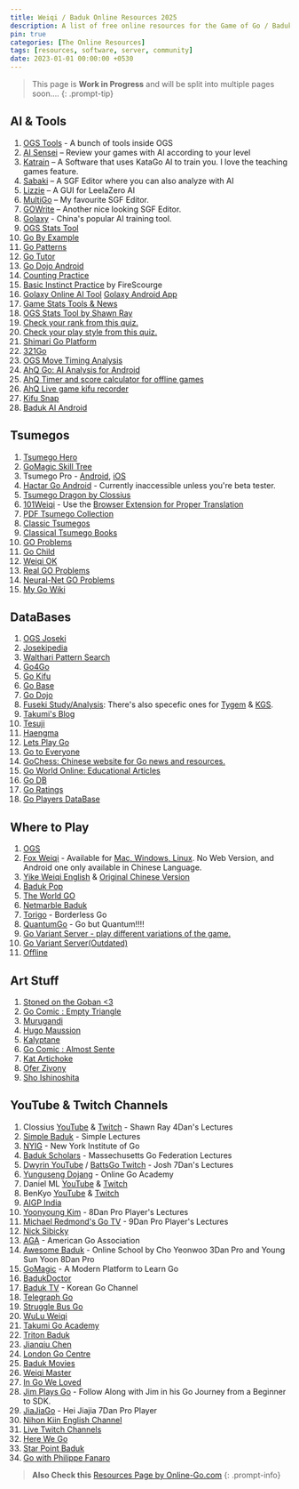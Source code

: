 ```yaml
---
title: Weiqi / Baduk Online Resources 2025
description: A list of free online resources for the Game of Go / Baduk / Weiqi
pin: true
categories: [The Online Resources]
tags: [resources, software, server, community]
date: 2023-01-01 00:00:00 +0530
---
```


> This page is **Work in Progress** and will be split into multiple pages soon....
{: .prompt-tip}

## AI & Tools

1. <a href="https://online-go.com/learn-to-play-go" target="_blank" rel="nofollow noopener noreferrer">OGS Tools</a> - A bunch of tools inside OGS
2. <a href="https://ai-sensei.com/" target="_blank" rel="nofollow noopener noreferrer">AI Sensei</a> – Review your games with AI according to your level
3. <a href="https://github.com/sanderland/katrain/releases/latest" target="_blank" rel="nofollow noopener noreferrer">Katrain</a> – A Software that uses KataGo AI to train you. I love the teaching games feature.
4. <a href="https://sabaki.yichuanshen.de/" target="_blank" rel="nofollow noopener noreferrer">Sabaki</a> – A SGF Editor where you can also analyze with AI
5. <a href="https://github.com/featurecat/lizzie/releases/latest" target="_blank" rel="nofollow noopener noreferrer">Lizzie</a> – A GUI for LeelaZero AI
6. <a href="https://en.freedownloadmanager.org/Windows-PC/MultiGo-FREE.html" target="_blank" rel="nofollow noopener noreferrer">MultiGo</a> – My favourite SGF Editor.
7. <a href="https://gowrite.net/" target="_blank" rel="nofollow noopener noreferrer">GOWrite</a> – Another nice looking SGF Editor.
8. <a href="https://www.19x19.com/engine/index" target="_blank" rel="nofollow noopener noreferrer">Golaxy</a> - China's popular AI training tool.
9. <a href="https://avavt.github.io/gotstats/" target="_blank" rel="nofollow noopener noreferrer">OGS Stats Tool</a>
10. <a href="https://gobyexample.uk/" target="_blank" rel="nofollow noopener noreferrer">Go By Example</a>
11. <a href="https://gopatterns.uk/" target="_blank" rel="nofollow noopener noreferrer">Go Patterns</a>
12. <a href="https://www.learngo.co.uk/GoTutor/Tutor.php" target="_blank" rel="nofollow noopener noreferrer">Go Tutor</a>
13. <a href="https://play.google.com/store/apps/details?id=pl.happydroid.goess" target="_blank" rel="nofollow noopener noreferrer">Go Dojo Android</a>
14. <a href="https://count.4tc.xyz/" target="_blank" rel="nofollow noopener noreferrer">Counting Practice</a>
15. <a href="https://online-go.com/review/1005264" target="_blank" rel="nofollow noopener noreferrer">Basic Instinct Practice</a> by FireScourge
16. <a href="https://19x19.com/engine/index" target="_blank" rel="nofollow noopener noreferrer">Golaxy Online AI Tool</a> <a href="https://play.google.com/store/apps/details?id=com.golaxy.mobile&hl=en_IN" target="_blank" rel="nofollow noopener noreferrer">Golaxy Android App</a>
17. <a href="https://gome.at/about" target="_blank" rel="nofollow noopener noreferrer">Game Stats Tools & News</a>
18. <a href="https://shawnsgogroup.com/ogs-stats" target="_blank" rel="nofollow noopener noreferrer">OGS Stats Tool by Shawn Ray</a>
19. <a href="https://play.baduk.org/" target="_blank" rel="nofollow noopener noreferrer">Check your rank from this quiz.</a>
20. <a href="https://style.baduk.org/" target="_blank" rel="nofollow noopener noreferrer">Check your play style from this quiz.</a>
21. <a href="https://mirthturtle.com/go" target="_blank" rel="nofollow noopener noreferrer">Shimari Go Platform</a>
22. <a href="https://321go.org/home/" target="_blank" rel="nofollow noopener noreferrer">321Go</a>
23. <a href="https://psalaets.github.io/ogs-move-timing/" target="_blank" rel="nofollow noopener noreferrer">OGS Move Timing Analysis</a>
24. <a href="https://play.google.com/store/apps/details?id=cn.ezandroid.aq.preview" target="_blank" rel="nofollow noopener noreferrer">AhQ Go: AI Analysis for Android</a>
25. <a href="https://play.google.com/store/apps/details?id=cn.ezandroid.aq.clock" target="_blank" rel="nofollow noopener noreferrer">AhQ Timer and score calculator for offline games</a>
26. <a href="https://play.google.com/store/apps/details?id=cn.ezandroid.aq.go.recorder" target="_blank" rel="nofollow noopener noreferrer">AhQ Live game kifu recorder</a>
27. <a href="https://www.crazy-sensei.com/?lang=en&location=kifu_snap" target="_blank" rel="nofollow noopener noreferrer">Kifu Snap</a>
28. <a href="https://play.google.com/store/apps/details?id=net.kir.baduk_ai" target="_blank" rel="nofollow noopener noreferrer">Baduk AI Android</a>

## Tsumegos

1. <a href="https://tsumego-hero.com/" target="_blank" rel="nofollow noopener noreferrer">Tsumego Hero</a>
2. <a href="https://gomagic.org/go-problems/" target="_blank" rel="nofollow noopener noreferrer">GoMagic Skill Tree</a>
3. Tsumego Pro - <a href="https://play.google.com/store/apps/details?id=net.lrstudios.android.tsumego_workshop&hl=en&gl=US" target="_blank" rel="nofollow noopener noreferrer">Android</a>, <a href="https://apps.apple.com/us/app/tsumego-pro-go-problems/id892041876" target="_blank" rel="nofollow noopener noreferrer">iOS</a>
4. <a href="https://play.google.com/store/apps/details?id=net.gowrite.hactarLite" target="_blank" rel="nofollow noopener noreferrer">Hactar Go Android</a> - Currently inaccessible unless you're beta tester.
5. <a href="https://tsumegodragon.com/home" target="_blank" rel="nofollow noopener noreferrer">Tsumego Dragon by Clossius</a>
6. <a href="https://www.101weiqi.com/">101Weiqi</a> - Use the <a href="https://www.google.com/search?q=101weiqi+localizer&oq=101weiqi+loca&gs_lcrp=EgZjaHJvbWUqCggCEAAYgAQYogQyBggAEEUYOTIKCAEQABiABBiiBDIKCAIQABiABBiiBDIKCAMQABiABBiiBDIGCAQQRRg80gEINTQ3OGowajeoAgCwAgA&sourceid=chrome&ie=UTF-8" target="_blank" rel="nofollow noopener noreferrer"> Browser Extension for Proper Translation</a>
7. <a href="https://tsumego.tasuki.org/" target="_blank" rel="nofollow noopener noreferrer">PDF Tsumego Collection</a>
8. <a href="https://www.u-go.net/classic/" target="_blank" rel="nofollow noopener noreferrer">Classic Tsumegos</a>
9. <a href="https://senseis.xmp.net/?ClassicalGoProblemBooks" target="_blank" rel="nofollow noopener noreferrer">Classical Tsumego Books</a>
10. <a href="https://goproblems.com/" target="_blank" rel="nofollow noopener noreferrer">GO Problems</a>
11. <a href="https://gochild2009.appspot.com/" target="_blank" rel="nofollow noopener noreferrer">Go Child</a>
12. <a href="https://www.weiqiok.com/asp/English.asp" target="_blank" rel="nofollow noopener noreferrer">Weiqi OK</a>
13. <a href="https://realgoproblems.com/" target="_blank" rel="nofollow noopener noreferrer">Real GO Problems</a>
14. <a href="https://neuralnetgoproblems.com/" target="_blank" rel="nofollow noopener noreferrer">Neural-Net GO Problems</a>
15. <a href="https://mygowiki.tiddlyspot.com/" target="_blank" rel="nofollow noopener noreferrer">My Go Wiki</a>

## DataBases

1. <a href="https://online-go.com/joseki" target="_blank" rel="nofollow noopener noreferrer">OGS Joseki</a>
2. <a href="https://www.josekipedia.com/" target="_blank" rel="nofollow noopener noreferrer">Josekipedia</a>
3. <a href="https://ps.waltheri.net/" target="_blank" rel="nofollow noopener noreferrer">Walthari Pattern Search</a>
4. <a href="https://www.go4go.net/" target="_blank" rel="nofollow noopener noreferrer">Go4Go</a>
5. <a href="https://gokifu.com/" target="_blank" rel="nofollow noopener noreferrer">Go Kifu</a>
6. <a href="https://gobase.org/" target="_blank" rel="nofollow noopener noreferrer">Go Base</a>
7. <a href="https://play.google.com/store/apps/details?id=pl.happydroid.goess&hl=en&gl=US" target="_blank" rel="nofollow noopener noreferrer">Go Dojo</a>
8. <a href="https://fuseki.info/" target="_blank" rel="nofollow noopener noreferrer">Fuseki Study/Analysis</a>: There's also specefic ones for <a href="https://tygem.fuseki.info/" target="_blank" rel="nofollow noopener noreferrer">Tygem</a> & <a href="https://kgs.fuseki.info/" target="_blank" rel="nofollow noopener noreferrer">KGS</a>.
9. <a href="https://www.1200igosharing.blog/en/blog" target="_blank" rel="nofollow noopener noreferrer"> Takumi's Blog</a>
10. <a href="https://tesuji.uk/index1.php" target="_blank" rel="nofollow noopener noreferrer">Tesuji</a>
11. <a href="https://haengma.uk/index1.php" target="_blank" rel="nofollow noopener noreferrer">Haengma</a>
12. <a href="https://letsplaygo.com/" target="_blank" rel="nofollow noopener noreferrer">Lets Play Go</a>
13. <a href="https://gotoeveryone.k2ss.info" target="_blank" rel="nofollow noopener noreferrer">Go to Everyone</a>
14. <a href="https://www.gochess.cn/" target="_blank" rel="nofollow noopener noreferrer">GoChess: Chinese website for Go news and resources.</a>
15. <a href="https://goworld-online.com/GOWContents.htm" target="_blank" rel="nofollow noopener noreferrer">Go World Online: Educational Articles</a>
16. <a href="https://godb.shogidb2.com/en/" target="_blank" rel="nofollow noopener noreferrer">Go DB</a>
17. <a href="https://goratings.org/" target="_blank" rel="nofollow noopener noreferrer">Go Ratings</a>
18. <a href="https://db.u-go.net/" target="_blank" rel="nofollow noopener noreferrer">Go Players DataBase</a>
<!-- 19. <a href="https://www.dropbox.com/scl/fo/55n3y0yblmad9kruj8gk0/ALJB9LS9AaG3_TBhdubljWk?rlkey=tpncnsc8zh285fsjlhshauvgj&st=x0swakor&dl=0" target="_blank" rel="nofollow noopener noreferrer">Collection of Books 1</a>
20. <a href="https://drive.google.com/drive/folders/1hjD17M3D2JHLQv3Cd_-Pga8M7K2AN0Jg?usp=sharing" target="_blank" rel="nofollow noopener noreferrer">Collection of Books 2</a> -->

## Where to Play

1. <a href="https://online-go.com/" target="_blank" rel="nofollow noopener noreferrer">OGS</a>
2. <a href="https://www.foxwq.com/" target="_blank" rel="nofollow noopener noreferrer">Fox Weiqi</a> - Available for <a href="https://openfoxwq.github.io/" target="_blank" rel="nofollow noopener noreferrer"> Mac, Windows, Linux</a>. No Web Version, and Android one only available in Chinese Language.
3. <a href="https://yikewq.web.app/" target="_blank" rel="nofollow noopener noreferrer">Yike Weiqi English</a> & <a href="https://home.yikeweiqi.com/" target="_blank" rel="nofollow noopener noreferrer">Original Chinese Version</a>
4. <a href="https://badukpop.com">Baduk Pop</a>
5. <a href="https://www.google.com/search?q=the+world+go+baduk+app&oq=the+world+go+baduk+app&gs_lcrp=EgZjaHJvbWUyBggAEEUYOTIHCAEQIRigATIHCAIQIRigATIHCAMQIRigAdIBCDUxNzVqMWo0qAIAsAIB&sourceid=chrome&ie=UTF-8"
    target="_blank" rel="nofollow noopener noreferrer">The World GO</a>
6. <a href="https://baduk.netmarble.net/" target="_blank" rel="nofollow noopener noreferrer">Netmarble Baduk</a>
7. <a href="https://torigo.io/" target="_blank" rel="nofollow noopener noreferrer">Torigo</a> - Borderless Go
8. <a href="https://quantumgo.net/" target="_blank" rel="nofollow noopener noreferrer">QuantumGo</a> - Go but Quantum!!!!
9. <a href="https://govariants.com" target="_blank" rel="nofollow noopener noreferrer">Go Variant Server - play different variations of the game.</a>
10. <a href="https://go.kahv.io/" target="_blank" rel="nofollow noopener noreferrer">Go Variant Server(Outdated)</a>
11. <a href="https://baduk.club/map/" target="_blank" rel="nofollow noopener noreferrer">Offline</a>

## Art Stuff

1. <a href="https://camille-leveque.com/" target="_blank" rel="nofollow noopener noreferrer">Stoned on the Goban <3</a>
2. <a href="https://emptytriangle.com" target="_blank" rel="nofollow noopener noreferrer">Go Comic : Empty Triangle</a>
3. <a href="https://www.murugandi.com/" target="_blank" rel="nofollow noopener noreferrer">Murugandi</a>
4. <a href="https://www.instagram.com/hugo.maussion/" target="_blank" rel="nofollow noopener noreferrer">Hugo Maussion</a>
5. <a href="https://kalyptane.blogspot.com/" target="_blank" rel="nofollow noopener noreferrer">Kalyptane</a>
6. <a href="https://almostsente.tumblr.com/" target="_blank" rel="nofollow noopener noreferrer">Go Comic : Almost Sente</a>
7. <a href="https://www.facebook.com/kat.artichoke" target="_blank" rel="nofollow noopener noreferrer">Kat Artichoke</a>
8. <a href="https://www.facebook.com/OferZivonyFaces" target="_blank" rel="nofollow noopener noreferrer">Ofer Zivony</a>
9. <a href="https://www.instagram.com/sho_ishinoshita/" target="_blank" rel="nofollow noopener noreferrer">Sho Ishinoshita</a>

## YouTube & Twitch Channels

1. Clossius <a href="https://www.youtube.com/user/clossius" target="_blank" rel="nofollow noopener noreferrer">YouTube</a> & <a href="https://www.twitch.tv/clossius" target="_blank" rel="nofollow noopener noreferrer">Twitch</a> - Shawn Ray 4Dan's Lectures
2. <a href="https://www.youtube.com/@simplebaduk/" target="_blank" rel="nofollow noopener noreferrer">Simple Baduk</a> - Simple Lectures
3. <a href="https://www.youtube.com/channel/UCMp-4uv1jfVa0dXkZv3qQYA" target="_blank" rel="nofollow noopener noreferrer">NYIG</a> - New York Institute of
Go
4. <a href="https://www.youtube.com/@BadukScholars" target="_blank" rel="nofollow noopener noreferrer">Baduk Scholars</a> - Massechusetts Go Federation
Lectures
5. <a href="https://www.youtube.com/user/dwyrin" target="_blank" rel="nofollow noopener noreferrer">Dwyrin YouTube</a> / <a href="https://www.twitch.tv/battsgo" target="_blank" rel="nofollow noopener noreferrer">BattsGo Twitch</a> - Josh 7Dan's Lectures
6. <a href="https://www.youtube.com/user/YungusengDojang/" target="_blank" rel="nofollow noopener noreferrer">Yunguseng Dojang</a> - Online Go Academy
7. Daniel ML <a href="https://www.youtube.com/user/danielml01/" target="_blank" rel="nofollow noopener noreferrer">YouTube</a> & <a href="https://www.twitch.tv/danielml001" target="_blank" rel="nofollow noopener noreferrer">Twitch</a>
8. BenKyo <a href="https://www.youtube.com/channel/UCsH0N8Hc4e4AXTnZt8Hg6fQ/" target="_blank" rel="nofollow noopener noreferrer">YouTube</a> & <a href="https://www.twitch.tv/benkyobaduk" target="_blank" rel="nofollow noopener noreferrer">Twitch</a>
9. <a href="https://www.youtube.com/@aigpindia" target="_blank" rel="nofollow noopener noreferrer">AIGP India</a>
10.  <a href="https://www.youtube.com/channel/UCyCA2PZzqsFlQifmSmWqe-w/" target="_blank" rel="nofollow noopener noreferrer">Yoonyoung Kim</a> - 8Dan Pro Player's Lectures
11.  <a href="https://www.youtube.com/channel/UCRJyagla1B5cxIfR4i2LdgA" target="_blank" rel="nofollow noopener noreferrer">Michael Redmond's Go TV</a> -
9Dan Pro Player's Lectures
12.  <a href="https://www.youtube.com/user/nicksibicky" target="_blank" rel="nofollow noopener noreferrer">Nick Sibicky</a>
13.  <a href="https://www.youtube.com/user/USGOWeb" target="_blank" rel="nofollow noopener noreferrer">AGA</a> - American Go Association
14.  <a href="https://www.youtube.com/channel/UCA-ydBDPv0iYxcj5rTWDPDg" target="_blank" rel="nofollow noopener noreferrer">Awesome Baduk</a> - Online School
by Cho Yeonwoo 3Dan Pro and Young Sun Yoon 8Dan Pro
15.  <a href="https://www.youtube.com/@GoMagic" target="_blank" rel="nofollow noopener noreferrer">GoMagic</a> - A Modern Platform to Learn Go
16.  <a href="https://www.youtube.com/@BadukDoctor" target="_blank" rel="nofollow noopener noreferrer">BadukDoctor</a>
17.  <a href="https://www.youtube.com/@baduk_tv" target="_blank" rel="nofollow noopener noreferrer">Baduk TV</a> - Korean Go Channel
18.  <a href="https://www.twitch.tv/telegraphgo" target="_blank" rel="nofollow noopener noreferrer">Telegraph Go</a>
19.  <a href="https://www.twitch.tv/strugglebusgo" target="_blank" rel="nofollow noopener noreferrer">Struggle Bus Go</a>
20.  <a href="https://www.youtube.com/@wuluweiqi/" target="_blank" rel="nofollow noopener noreferrer">WuLu Weiqi</a>
21.  <a href="https://www.youtube.com/@TakumiGoAcademy" target="_blank" rel="nofollow noopener noreferrer">Takumi Go Academy</a>
22.  <a href="https://www.youtube.com/@TritonBaduk" target="_blank" rel="nofollow noopener noreferrer">Triton Baduk</a>
23.  <a href="https://www.youtube.com/c/jianqiuchen/featured" target="_blank" rel="nofollow noopener noreferrer">Jianqiu Chen</a>
24. <a href="https://youtube.com/@londongocentre" target="_blank" rel="nofollow noopener noreferrer">London Go Centre</a>
25. <a href="https://www.youtube.com/@badukmovies" target="_blank" rel="nofollow noopener noreferrer">Baduk Movies</a>
26. <a href="https://www.youtube.com/@Weiqimaster/playlists" target="_blank" rel="nofollow noopener noreferrer">Weiqi Master</a>
27. <a href="https://www.youtube.com/@InGoWeLoved/playlists" target="_blank" rel="nofollow noopener noreferrer">In Go We Loved</a>
28. <a href="https://www.youtube.com/@JimPlaysGo/playlists" target="_blank" rel="nofollow noopener noreferrer">Jim Plays Go</a> - Follow Along with Jim in his Go Journey from a Beginner to SDK.
29. <a href="https://www.youtube.com/@jiajiago" target="_blank" rel="nofollow noopener noreferrer">JiaJiaGo</a> - Hei Jiajia 7Dan Pro Player
30. <a href="https://www.youtube.com/@nihonkiingochannelforovers8076" target="_blank" rel="nofollow noopener noreferrer">Nihon Kiin English Channel</a>
31. <a href="https://www.twitch.tv/directory/category/go-1" target="_blank" rel="nofollow noopener noreferrer">Live Twitch Channels</a>
32. <a href="https://www.youtube.com/@herewegameofgo" target="_blank" rel="nofollow noopener noreferrer">Here We Go</a>
33. <a href="https://youtube.com/@starpointbaduk" target="_blank" rel="nofollow noopener noreferrer">Star Point Baduk</a>
34. <a href="https://www.youtube.com/@gowithfanaro" target="_blank" rel="nofollow noopener noreferrer">Go with Philippe Fanaro</a>


> **Also Check this** <a href="https://online-go.com/docs/other-go-resources" target="_blank" rel="nofollow noopener noreferrer">Resources Page by Online-Go.com</a>
{: .prompt-info}

